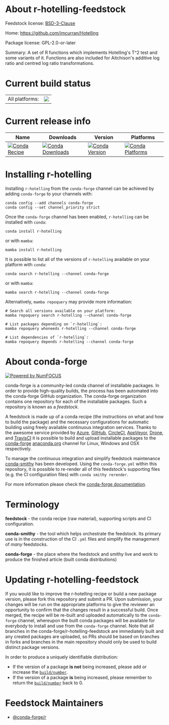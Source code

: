 About r-hotelling-feedstock
===========================

Feedstock license: [BSD-3-Clause](https://github.com/conda-forge/r-hotelling-feedstock/blob/main/LICENSE.txt)

Home: https://github.com/jmcurran/Hotelling

Package license: GPL-2.0-or-later

Summary: A set of R functions which implements Hotelling's T^2 test and some variants of it. Functions are also included for Aitchison's additive log ratio and centred log ratio transformations.

Current build status
====================


<table><tr><td>All platforms:</td>
    <td>
      <a href="https://dev.azure.com/conda-forge/feedstock-builds/_build/latest?definitionId=18440&branchName=main">
        <img src="https://dev.azure.com/conda-forge/feedstock-builds/_apis/build/status/r-hotelling-feedstock?branchName=main">
      </a>
    </td>
  </tr>
</table>

Current release info
====================

| Name | Downloads | Version | Platforms |
| --- | --- | --- | --- |
| [![Conda Recipe](https://img.shields.io/badge/recipe-r--hotelling-green.svg)](https://anaconda.org/conda-forge/r-hotelling) | [![Conda Downloads](https://img.shields.io/conda/dn/conda-forge/r-hotelling.svg)](https://anaconda.org/conda-forge/r-hotelling) | [![Conda Version](https://img.shields.io/conda/vn/conda-forge/r-hotelling.svg)](https://anaconda.org/conda-forge/r-hotelling) | [![Conda Platforms](https://img.shields.io/conda/pn/conda-forge/r-hotelling.svg)](https://anaconda.org/conda-forge/r-hotelling) |

Installing r-hotelling
======================

Installing `r-hotelling` from the `conda-forge` channel can be achieved by adding `conda-forge` to your channels with:

```
conda config --add channels conda-forge
conda config --set channel_priority strict
```

Once the `conda-forge` channel has been enabled, `r-hotelling` can be installed with `conda`:

```
conda install r-hotelling
```

or with `mamba`:

```
mamba install r-hotelling
```

It is possible to list all of the versions of `r-hotelling` available on your platform with `conda`:

```
conda search r-hotelling --channel conda-forge
```

or with `mamba`:

```
mamba search r-hotelling --channel conda-forge
```

Alternatively, `mamba repoquery` may provide more information:

```
# Search all versions available on your platform:
mamba repoquery search r-hotelling --channel conda-forge

# List packages depending on `r-hotelling`:
mamba repoquery whoneeds r-hotelling --channel conda-forge

# List dependencies of `r-hotelling`:
mamba repoquery depends r-hotelling --channel conda-forge
```


About conda-forge
=================

[![Powered by
NumFOCUS](https://img.shields.io/badge/powered%20by-NumFOCUS-orange.svg?style=flat&colorA=E1523D&colorB=007D8A)](https://numfocus.org)

conda-forge is a community-led conda channel of installable packages.
In order to provide high-quality builds, the process has been automated into the
conda-forge GitHub organization. The conda-forge organization contains one repository
for each of the installable packages. Such a repository is known as a *feedstock*.

A feedstock is made up of a conda recipe (the instructions on what and how to build
the package) and the necessary configurations for automatic building using freely
available continuous integration services. Thanks to the awesome service provided by
[Azure](https://azure.microsoft.com/en-us/services/devops/), [GitHub](https://github.com/),
[CircleCI](https://circleci.com/), [AppVeyor](https://www.appveyor.com/),
[Drone](https://cloud.drone.io/welcome), and [TravisCI](https://travis-ci.com/)
it is possible to build and upload installable packages to the
[conda-forge](https://anaconda.org/conda-forge) [anaconda.org](https://anaconda.org/)
channel for Linux, Windows and OSX respectively.

To manage the continuous integration and simplify feedstock maintenance
[conda-smithy](https://github.com/conda-forge/conda-smithy) has been developed.
Using the ``conda-forge.yml`` within this repository, it is possible to re-render all of
this feedstock's supporting files (e.g. the CI configuration files) with ``conda smithy rerender``.

For more information please check the [conda-forge documentation](https://conda-forge.org/docs/).

Terminology
===========

**feedstock** - the conda recipe (raw material), supporting scripts and CI configuration.

**conda-smithy** - the tool which helps orchestrate the feedstock.
                   Its primary use is in the construction of the CI ``.yml`` files
                   and simplify the management of *many* feedstocks.

**conda-forge** - the place where the feedstock and smithy live and work to
                  produce the finished article (built conda distributions)


Updating r-hotelling-feedstock
==============================

If you would like to improve the r-hotelling recipe or build a new
package version, please fork this repository and submit a PR. Upon submission,
your changes will be run on the appropriate platforms to give the reviewer an
opportunity to confirm that the changes result in a successful build. Once
merged, the recipe will be re-built and uploaded automatically to the
`conda-forge` channel, whereupon the built conda packages will be available for
everybody to install and use from the `conda-forge` channel.
Note that all branches in the conda-forge/r-hotelling-feedstock are
immediately built and any created packages are uploaded, so PRs should be based
on branches in forks and branches in the main repository should only be used to
build distinct package versions.

In order to produce a uniquely identifiable distribution:
 * If the version of a package **is not** being increased, please add or increase
   the [``build/number``](https://docs.conda.io/projects/conda-build/en/latest/resources/define-metadata.html#build-number-and-string).
 * If the version of a package **is** being increased, please remember to return
   the [``build/number``](https://docs.conda.io/projects/conda-build/en/latest/resources/define-metadata.html#build-number-and-string)
   back to 0.

Feedstock Maintainers
=====================

* [@conda-forge/r](https://github.com/orgs/conda-forge/teams/r/)


